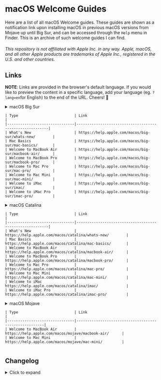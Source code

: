 # macOS Welcome Guides

Here are a list of all macOS Welcome guides. These guides are shown as a notification link upon installing macOS in previous macOS versions from Mojave up until Big Sur, and can be accessed through the ```Help``` menu in Finder. This is an archive of such welcome guides I can find. 

###### *This repository is not affiliated with Apple Inc. in any way. Apple, macOS, and all other Apple products are trademarks of Apple Inc., registered in the U.S. and other countries.*

## Links 

**NOTE**: Links are provided in the browser's default language. If you would like to preview the content in a specific language, add your language (eg. ```?lang=en```for English) to the end of the URL. Cheers! 🥂

<details>
  <summary>macOS Big Sur<summary>
    
    | Type                          | Link                                                    |
    |-------------------------------|---------------------------------------------------------|
    | What's New                    | https://help.apple.com/macos/big-sur/whats-new/        |
    | Mac Basics                    | https://help.apple.com/macos/big-sur/mac-basics/       | 
    | Welcome to MacBook Air        | https://help.apple.com/macos/big-sur/macbook-air/      |
    | Welcome to MacBook Pro        | https://help.apple.com/macos/big-sur/macbook-pro/      |
    | Welcome to Mac Pro            | https://help.apple.com/macos/big-sur/mac-pro/          |
    | Welcome to Mac Mini           | https://help.apple.com/macos/big-sur/mac-mini/         |
    | Welcome to iMac               | https://help.apple.com/macos/big-sur/imac/             |
    | Welcome to iMac Pro           | https://help.apple.com/macos/big-sur/imac-pro/         |
    
</details>

<details>
  <summary>macOS Catalina<summary>
    
    | Type                          | Link                                                    |
    |-------------------------------|---------------------------------------------------------|
    | What's New                    | https://help.apple.com/macos/catalina/whats-new/        |
    | Mac Basics                    | https://help.apple.com/macos/catalina/mac-basics/       | 
    | Welcome to MacBook Air        | https://help.apple.com/macos/catalina/macbook-air/      |
    | Welcome to MacBook Pro        | https://help.apple.com/macos/catalina/macbook-pro/      |
    | Welcome to Mac Pro            | https://help.apple.com/macos/catalina/mac-pro/          |
    | Welcome to Mac Mini           | https://help.apple.com/macos/catalina/mac-mini/         |
    | Welcome to iMac               | https://help.apple.com/macos/catalina/imac/             |
    | Welcome to iMac Pro           | https://help.apple.com/macos/catalina/imac-pro/         |
    
</details>

<details>
  <summary>macOS Mojave<summary>
    
    | Type                          | Link                                                  |
    |-------------------------------|-------------------------------------------------------|
    | Welcome to MacBook Air        | https://help.apple.com/macos/mojave/macbook-air/      |
    | Welcome to Mac Mini           | https://help.apple.com/macos/mojave/mac-mini/         |
    
</details>

## Changelog 

<details>
<summary>Click to expand</summary>

## 2025-03-10
- Added macOS Mojave, macOS Big Sur, and macOS Catalina. If there's anything I missed, feel free to tell me! 

</details>
